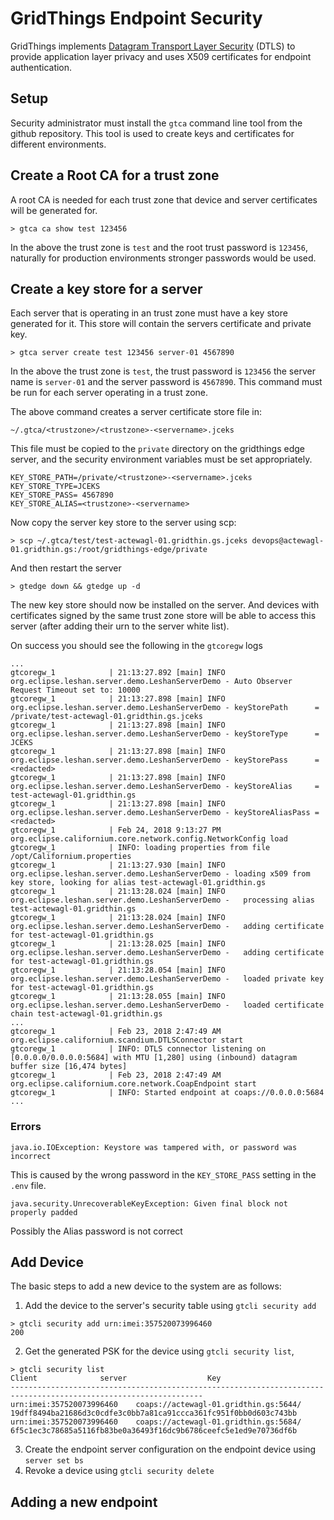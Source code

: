 # GridThings Endpoint Security

GridThings implements [Datagram Transport Layer Security](https://tools.ietf.org/html/rfc4347) (DTLS) to provide application layer privacy and uses X509 certificates for endpoint authentication. 

## Setup 

Security administrator must install the `gtca` command line tool from the github repository. This tool is used to create keys and certificates for different environments.

## Create a Root CA for a trust zone

A root CA is needed for each trust zone that device and server certificates will be generated for. 

```> gtca ca show test 123456```

In the above the trust zone is `test` and the root trust password is `123456`, naturally for production environments stronger passwords would be used. 

## Create a key store for a server

Each server that is operating in an trust zone must have a key store generated for it. This store will contain the servers certificate and private key.

```> gtca server create test 123456 server-01 4567890```

In the above the trust zone is `test`, the trust password is `123456` the server name is `server-01` and the server password is `4567890`. This command must be run for each server operating in a trust zone. 

The above command creates a server certificate store file in:

```~/.gtca/<trustzone>/<trustzone>-<servername>.jceks```

This file must be copied to the `private` directory on the gridthings edge server, and the security environment variables must be set appropriately.

```
KEY_STORE_PATH=/private/<trustzone>-<servername>.jceks
KEY_STORE_TYPE=JCEKS
KEY_STORE_PASS= 4567890
KEY_STORE_ALIAS=<trustzone>-<servername>
```

Now copy the server key store to the server using scp:

```
> scp ~/.gtca/test/test-actewagl-01.gridthin.gs.jceks devops@actewagl-01.gridthin.gs:/root/gridthings-edge/private
```

And then restart the server

```
> gtedge down && gtedge up -d
```

The new key store should now be installed on the server. And devices with certificates signed by the same trust zone store will be able to access this server (after adding their urn to the server white list).

On success you should see the following in the `gtcoregw` logs

```
...
gtcoregw_1            | 21:13:27.892 [main] INFO  org.eclipse.leshan.server.demo.LeshanServerDemo - Auto Observer Request Timeout set to: 10000
gtcoregw_1            | 21:13:27.898 [main] INFO  org.eclipse.leshan.server.demo.LeshanServerDemo - keyStorePath      = /private/test-actewagl-01.gridthin.gs.jceks
gtcoregw_1            | 21:13:27.898 [main] INFO  org.eclipse.leshan.server.demo.LeshanServerDemo - keyStoreType      = JCEKS
gtcoregw_1            | 21:13:27.898 [main] INFO  org.eclipse.leshan.server.demo.LeshanServerDemo - keyStorePass      = <redacted>
gtcoregw_1            | 21:13:27.898 [main] INFO  org.eclipse.leshan.server.demo.LeshanServerDemo - keyStoreAlias     = test-actewagl-01.gridthin.gs
gtcoregw_1            | 21:13:27.898 [main] INFO  org.eclipse.leshan.server.demo.LeshanServerDemo - keyStoreAliasPass = <redacted>
gtcoregw_1            | Feb 24, 2018 9:13:27 PM org.eclipse.californium.core.network.config.NetworkConfig load
gtcoregw_1            | INFO: loading properties from file /opt/Californium.properties
gtcoregw_1            | 21:13:27.930 [main] INFO  org.eclipse.leshan.server.demo.LeshanServerDemo - loading x509 from key store, looking for alias test-actewagl-01.gridthin.gs
gtcoregw_1            | 21:13:28.024 [main] INFO  org.eclipse.leshan.server.demo.LeshanServerDemo -   processing alias test-actewagl-01.gridthin.gs
gtcoregw_1            | 21:13:28.024 [main] INFO  org.eclipse.leshan.server.demo.LeshanServerDemo -   adding certificate for test-actewagl-01.gridthin.gs
gtcoregw_1            | 21:13:28.025 [main] INFO  org.eclipse.leshan.server.demo.LeshanServerDemo -   adding certificate for test-actewagl-01.gridthin.gs
gtcoregw_1            | 21:13:28.054 [main] INFO  org.eclipse.leshan.server.demo.LeshanServerDemo -   loaded private key for test-actewagl-01.gridthin.gs
gtcoregw_1            | 21:13:28.055 [main] INFO  org.eclipse.leshan.server.demo.LeshanServerDemo -   loaded certificate chain test-actewagl-01.gridthin.gs
...
gtcoregw_1            | Feb 23, 2018 2:47:49 AM org.eclipse.californium.scandium.DTLSConnector start
gtcoregw_1            | INFO: DTLS connector listening on [0.0.0.0/0.0.0.0:5684] with MTU [1,280] using (inbound) datagram buffer size [16,474 bytes]
gtcoregw_1            | Feb 23, 2018 2:47:49 AM org.eclipse.californium.core.network.CoapEndpoint start
gtcoregw_1            | INFO: Started endpoint at coaps://0.0.0.0:5684
...
```
### Errors

```java.io.IOException: Keystore was tampered with, or password was incorrect```

This is caused by the wrong password in the `KEY_STORE_PASS` setting in the `.env` file.

```java.security.UnrecoverableKeyException: Given final block not properly padded```

Possibly the Alias password is not correct

## Add Device

The basic steps to add a new device to the system are as follows:

1. Add the device to the server's security table using `gtcli security add`

```
> gtcli security add urn:imei:357520073996460
200 
```

2. Get the generated PSK for the device using `gtcli security list`,

```
> gtcli security list
Client				server					Key
-----------------------------------------------------------------------------------------------------------------
urn:imei:357520073996460	coaps://actewagl-01.gridthin.gs:5644/	19dff8494ba21686d3c0cdfe3c0bb7a81ca91ccca361fc951f0bb0d603c743bb
urn:imei:357520073996460	coaps://actewagl-01.gridthin.gs:5684/	6f5c1ec3c78685a5116fb83be0a36493f16dc9b6786ceefc5e1ed9e70736df6b
```
3. Create the endpoint server configuration on the endpoint device using `server set bs`
4. Revoke a device using `gtcli security delete`

## Adding a new endpoint

